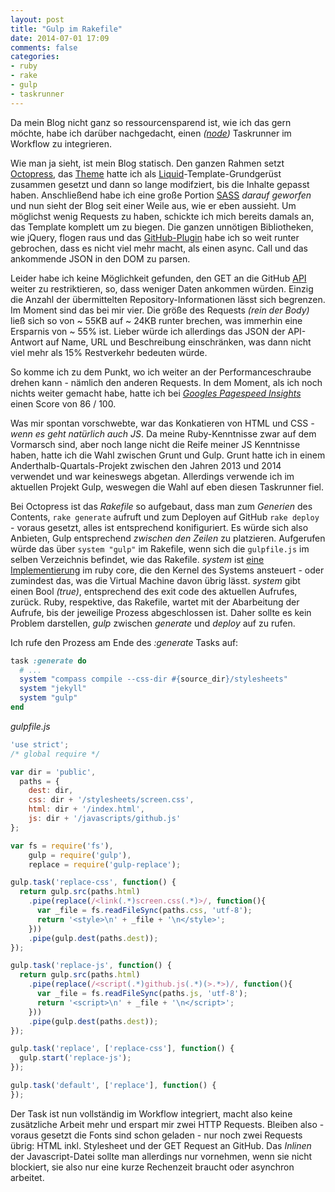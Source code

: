 ```yaml
---
layout: post
title: "Gulp im Rakefile"
date: 2014-07-01 17:09
comments: false
categories:
- ruby
- rake
- gulp
- taskrunner
---
```


Da mein Blog nicht ganz so ressourcensparend ist, wie ich das gern möchte, habe ich darüber nachgedacht, einen *([node](http://nodejs.org/))* Taskrunner im Workflow zu integrieren.

<!-- more -->

Wie man ja sieht, ist mein Blog statisch. Den ganzen Rahmen setzt [Octopress](http://octopress.org/), das [Theme](https://github.com/iamsebastian/Octopress-Theme-Colerif) hatte ich als [Liquid](https://github.com/Shopify/liquid)-Template-Grundgerüst zusammen gesetzt und dann so lange modifziert, bis die Inhalte gepasst haben. Anschließend habe ich eine große Portion [SASS](http://sass-lang.org) *darauf geworfen* und nun sieht der Blog seit einer Weile aus, wie er eben aussieht. Um möglichst wenig Requests zu haben, schickte ich mich bereits damals an, das Template komplett um zu biegen. Die ganzen unnötigen Bibliotheken, wie jQuery, flogen raus und das [GitHub-Plugin](https://github.com/iamsebastian/iamsebastian.github.io/blob/master/javascripts/github.js) habe ich so weit runter gebrochen, dass es nicht viel mehr macht, als einen async. Call und das ankommende JSON in den DOM zu parsen.

Leider habe ich keine Möglichkeit gefunden, den GET an die GitHub [API](https://developer.github.com/v3/) weiter zu restriktieren, so, dass weniger Daten ankommen würden. Einzig die Anzahl der übermittelten Repository-Informationen lässt sich begrenzen. Im Moment sind das bei mir vier. Die größe des Requests *(rein der Body)* ließ sich so von ~ 55KB auf ~ 24KB runter brechen, was immerhin eine Ersparnis von ~ 55% ist. Lieber würde ich allerdings das JSON der API-Antwort auf Name, URL und Beschreibung einschränken, was dann nicht viel mehr als 15% Restverkehr bedeuten würde.

So komme ich zu dem Punkt, wo ich weiter an der Performanceschraube drehen kann - nämlich den anderen Requests. In dem Moment, als ich noch nichts weiter gemacht habe, hatte ich bei [*Googles Pagespeed Insights*](http://developers.google.com/speed/pagespeed/insights/) einen Score von 86 / 100.

Was mir spontan vorschwebte, war das Konkatieren von HTML und CSS *- wenn es geht natürlich auch JS*. Da meine Ruby-Kenntnisse zwar auf dem Vormarsch sind, aber noch lange nicht die Reife meiner JS Kenntnisse haben, hatte ich die Wahl zwischen Grunt und Gulp. Grunt hatte ich in einem Anderthalb-Quartals-Projekt zwischen den Jahren 2013 und 2014 verwendet und war keineswegs abgetan. Allerdings verwende ich im aktuellen Projekt Gulp, weswegen die Wahl auf eben diesen Taskrunner fiel.

Bei Octopress ist das *Rakefile* so aufgebaut, dass man zum *Generien* des Contents, `rake generate` aufruft und zum Deployen auf GitHub `rake deploy` - voraus gesetzt, alles ist entsprechend konifiguriert. Es würde sich also Anbieten, Gulp entsprechend *zwischen den Zeilen* zu platzieren. Aufgerufen würde das über `system "gulp"` im Rakefile, wenn sich die `gulpfile.js` im selben Verzeichnis befindet, wie das Rakefile. *system* ist [eine Implementierung](http://ruby-doc.org/core-2.1.2/Kernel.html#method-i-system) im ruby core, die den Kernel des Systems ansteuert - oder zumindest das, was die Virtual Machine davon übrig lässt. *system* gibt einen Bool *(true)*, entsprechend des exit code des aktuellen Aufrufes, zurück. Ruby, respektive, das Rakefile, wartet mit der Abarbeitung der Aufrufe, bis der jeweilige Prozess abgeschlossen ist. Daher sollte es kein Problem darstellen, *gulp* zwischen *generate* und *deploy* auf zu rufen.

Ich rufe den Prozess am Ende des *:generate* Tasks auf:

``` rb
task :generate do
  # ...
  system "compass compile --css-dir #{source_dir}/stylesheets"
  system "jekyll"
  system "gulp"
end
```

*gulpfile.js*

``` js
'use strict';
/* global require */

var dir = 'public',
  paths = {
    dest: dir,
    css: dir + '/stylesheets/screen.css',
    html: dir + '/index.html',
    js: dir + '/javascripts/github.js'
};

var fs = require('fs'),
    gulp = require('gulp'),
    replace = require('gulp-replace');

gulp.task('replace-css', function() {
  return gulp.src(paths.html)
    .pipe(replace(/<link(.*)screen.css(.*)>/, function(){
      var _file = fs.readFileSync(paths.css, 'utf-8');
      return '<style>\n' + _file + '\n</style>';
    }))
    .pipe(gulp.dest(paths.dest));
});

gulp.task('replace-js', function() {
  return gulp.src(paths.html)
    .pipe(replace(/<script(.*)github.js(.*)(>.*>)/, function(){
      var _file = fs.readFileSync(paths.js, 'utf-8');
      return '<script>\n' + _file + '\n</script>';
    }))
    .pipe(gulp.dest(paths.dest));
});

gulp.task('replace', ['replace-css'], function() {
  gulp.start('replace-js');
});

gulp.task('default', ['replace'], function() {  
});
```

Der Task ist nun vollständig im Workflow integriert, macht also keine zusätzliche Arbeit mehr und erspart mir zwei HTTP Requests. Bleiben also - voraus gesetzt die Fonts sind schon geladen - nur noch zwei Requests übrig: HTML inkl. Stylesheet und der GET Request an GitHub. Das *Inlinen* der Javascript-Datei sollte man allerdings nur vornehmen, wenn sie nicht blockiert, sie also nur eine kurze Rechenzeit braucht oder asynchron arbeitet.
